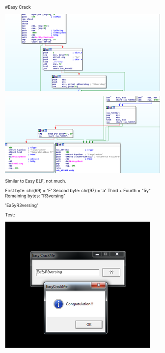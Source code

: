 #Easy Crack

![Easy-ELF](Images/Easy-Crack_1.png)

![Easy-ELF_2](Images/Easy-Crack_2.png)

Similar to Easy ELF, not much.

First byte: chr(69) = 'E'
Second byte: chr(97) = 'a'
Third + Fourth = "5y"
Remaining bytes: "R3versing"

'Ea5yR3versing'

Test:

![Easy-Crack_3](Images/Easy-Crack_3.png)


